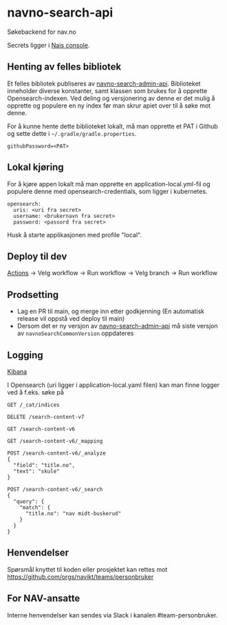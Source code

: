 # navno-search-api
Søkebackend for nav.no

Secrets ligger i [Nais console](https://console.nav.cloud.nais.io/team/personbruker/secrets).

## Henting av felles bibliotek

Et felles bibliotek publiseres av [navno-search-admin-api](https://github.com/navikt/navno-search-admin-api). Biblioteket inneholder diverse konstanter, samt klassen som brukes for å opprette Opensearch-indexen. Ved deling og versjonering av denne er det mulig å opprette og populere en ny index før man skrur apiet over til å søke mot denne.

For å kunne hente dette biblioteket lokalt, må man opprette et PAT i Github og sette dette i `~/.gradle/gradle.properties`.

```
githubPassword=<PAT>
```

## Lokal kjøring
For å kjøre appen lokalt må man opprette en application-local.yml-fil og populere denne med opensearch-credentials, som ligger i kubernetes.

```
opensearch:
  uris: <uri fra secret>
  username: <brukernavn fra secret>
  password: <passord fra secret>
```

Husk å starte applikasjonen med profile "local".

## Deploy til dev

[Actions](https://github.com/navikt/navno-search-api/actions) -> Velg workflow -> Run workflow -> Velg branch -> Run workflow

## Prodsetting

- Lag en PR til main, og merge inn etter godkjenning (En automatisk release vil oppstå ved deploy til main)
- Dersom det er ny versjon av [navno-search-admin-api](https://github.com/navikt/navno-search-admin-api/) må siste versjon av ```navnoSearchCommonVersion``` oppdateres

## Logging

[Kibana](https://logs.adeo.no/app/discover#/view/c7ebebe0-aa35-11ee-991c-09effcd7b5da)

I Opensearch (uri ligger i application-local.yaml filen) kan man finne logger ved å f.eks. søke på

```
GET /_cat/indices

DELETE /search-content-v7

GET /search-content-v6

GET /search-content-v6/_mapping

POST /search-content-v6/_analyze
{
  "field": "title.no",
  "text": "skule"
}

POST /search-content-v6/_search
{
  "query": {
    "match": {
      "title.no": "nav midt-buskerud"
    }
  }
}
```


## Henvendelser

Spørsmål knyttet til koden eller prosjektet kan rettes mot https://github.com/orgs/navikt/teams/personbruker

## For NAV-ansatte

Interne henvendelser kan sendes via Slack i kanalen #team-personbruker.

